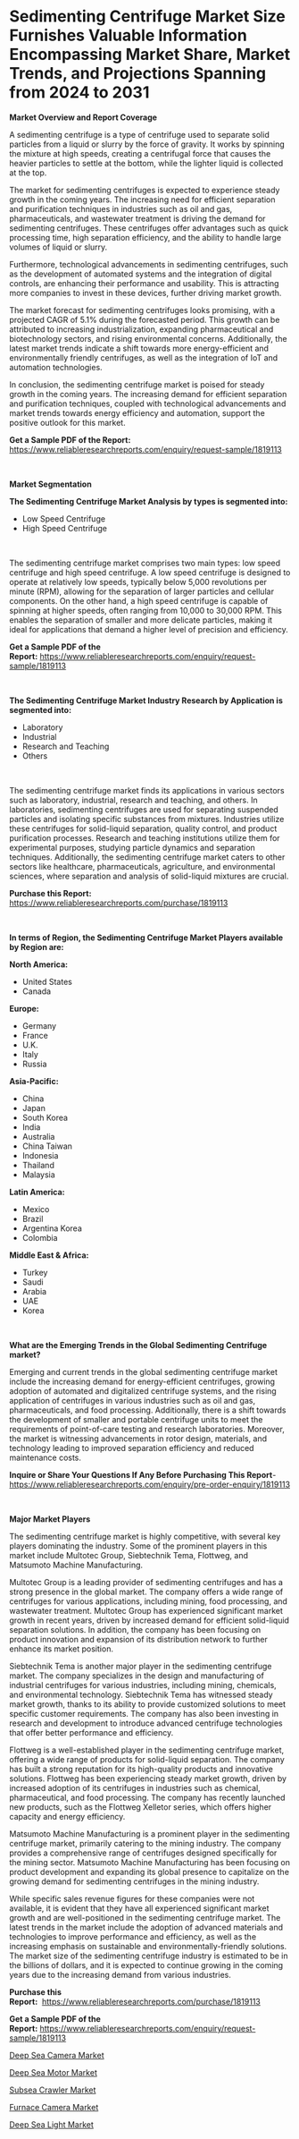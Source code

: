 <p><h1>Sedimenting Centrifuge Market Size Furnishes Valuable Information Encompassing Market Share, Market Trends, and Projections Spanning from 2024 to 2031</h1></p><p><strong>Market Overview and Report Coverage</strong></p>
<p><p>A sedimenting centrifuge is a type of centrifuge used to separate solid particles from a liquid or slurry by the force of gravity. It works by spinning the mixture at high speeds, creating a centrifugal force that causes the heavier particles to settle at the bottom, while the lighter liquid is collected at the top.</p><p>The market for sedimenting centrifuges is expected to experience steady growth in the coming years. The increasing need for efficient separation and purification techniques in industries such as oil and gas, pharmaceuticals, and wastewater treatment is driving the demand for sedimenting centrifuges. These centrifuges offer advantages such as quick processing time, high separation efficiency, and the ability to handle large volumes of liquid or slurry.</p><p>Furthermore, technological advancements in sedimenting centrifuges, such as the development of automated systems and the integration of digital controls, are enhancing their performance and usability. This is attracting more companies to invest in these devices, further driving market growth.</p><p>The market forecast for sedimenting centrifuges looks promising, with a projected CAGR of 5.1% during the forecasted period. This growth can be attributed to increasing industrialization, expanding pharmaceutical and biotechnology sectors, and rising environmental concerns. Additionally, the latest market trends indicate a shift towards more energy-efficient and environmentally friendly centrifuges, as well as the integration of IoT and automation technologies.</p><p>In conclusion, the sedimenting centrifuge market is poised for steady growth in the coming years. The increasing demand for efficient separation and purification techniques, coupled with technological advancements and market trends towards energy efficiency and automation, support the positive outlook for this market.</p></p>
<p><strong>Get a Sample PDF of the Report:</strong> <a href="https://www.reliableresearchreports.com/enquiry/request-sample/1819113">https://www.reliableresearchreports.com/enquiry/request-sample/1819113</a></p>
<p>&nbsp;</p>
<p><strong>Market Segmentation</strong></p>
<p><strong>The Sedimenting Centrifuge Market Analysis by types is segmented into:</strong></p>
<p><ul><li>Low Speed Centrifuge</li><li>High Speed Centrifuge</li></ul></p>
<p>&nbsp;</p>
<p><p>The sedimenting centrifuge market comprises two main types: low speed centrifuge and high speed centrifuge. A low speed centrifuge is designed to operate at relatively low speeds, typically below 5,000 revolutions per minute (RPM), allowing for the separation of larger particles and cellular components. On the other hand, a high speed centrifuge is capable of spinning at higher speeds, often ranging from 10,000 to 30,000 RPM. This enables the separation of smaller and more delicate particles, making it ideal for applications that demand a higher level of precision and efficiency.</p></p>
<p><strong>Get a Sample PDF of the Report:</strong>&nbsp;<a href="https://www.reliableresearchreports.com/enquiry/request-sample/1819113">https://www.reliableresearchreports.com/enquiry/request-sample/1819113</a></p>
<p>&nbsp;</p>
<p><strong>The Sedimenting Centrifuge Market Industry Research by Application is segmented into:</strong></p>
<p><ul><li>Laboratory</li><li>Industrial</li><li>Research and Teaching</li><li>Others</li></ul></p>
<p>&nbsp;</p>
<p><p>The sedimenting centrifuge market finds its applications in various sectors such as laboratory, industrial, research and teaching, and others. In laboratories, sedimenting centrifuges are used for separating suspended particles and isolating specific substances from mixtures. Industries utilize these centrifuges for solid-liquid separation, quality control, and product purification processes. Research and teaching institutions utilize them for experimental purposes, studying particle dynamics and separation techniques. Additionally, the sedimenting centrifuge market caters to other sectors like healthcare, pharmaceuticals, agriculture, and environmental sciences, where separation and analysis of solid-liquid mixtures are crucial.</p></p>
<p><strong>Purchase this Report:</strong>&nbsp; <a href="https://www.reliableresearchreports.com/purchase/1819113">https://www.reliableresearchreports.com/purchase/1819113</a></p>
<p>&nbsp;</p>
<p><strong>In terms of Region, the Sedimenting Centrifuge Market Players available by Region are:</strong></p>
<p>
    <p> <strong> North America: </strong>
        <ul>
            <li>United States</li>
            <li>Canada</li>
        </ul>
        </p> 
    <p> <strong> Europe: </strong>
        <ul>
            <li>Germany</li>
            <li>France</li>
            <li>U.K.</li>
            <li>Italy</li>
            <li>Russia</li>
        </ul>
        </p> 
    <p> <strong> Asia-Pacific: </strong>
        <ul>
            <li>China</li>
            <li>Japan</li>
            <li>South Korea</li>
            <li>India</li>
            <li>Australia</li>
            <li>China Taiwan</li>
            <li>Indonesia</li>
            <li>Thailand</li>
            <li>Malaysia</li>
        </ul>
        </p> 
    <p> <strong> Latin America: </strong>
        <ul>
            <li>Mexico</li>
            <li>Brazil</li>
            <li>Argentina Korea</li>
            <li>Colombia</li>
        </ul>
        </p> 
    <p> <strong> Middle East & Africa: </strong>
        <ul>
            <li>Turkey</li>
            <li>Saudi</li>
            <li>Arabia</li>
            <li>UAE</li>
            <li>Korea</li>
        </ul>
    </p>
    </p>
<p>&nbsp;</p>
<p><strong>What are the Emerging Trends in the Global Sedimenting Centrifuge market?</strong></p>
<p><p>Emerging and current trends in the global sedimenting centrifuge market include the increasing demand for energy-efficient centrifuges, growing adoption of automated and digitalized centrifuge systems, and the rising application of centrifuges in various industries such as oil and gas, pharmaceuticals, and food processing. Additionally, there is a shift towards the development of smaller and portable centrifuge units to meet the requirements of point-of-care testing and research laboratories. Moreover, the market is witnessing advancements in rotor design, materials, and technology leading to improved separation efficiency and reduced maintenance costs.</p></p>
<p><strong>Inquire or Share Your Questions If Any Before Purchasing This Report</strong>- <a href="https://www.reliableresearchreports.com/enquiry/pre-order-enquiry/1819113">https://www.reliableresearchreports.com/enquiry/pre-order-enquiry/1819113</a></p>
<p>&nbsp;</p>
<p><strong>Major Market Players</strong></p>
<p><p>The sedimenting centrifuge market is highly competitive, with several key players dominating the industry. Some of the prominent players in this market include Multotec Group, Siebtechnik Tema, Flottweg, and Matsumoto Machine Manufacturing.</p><p>Multotec Group is a leading provider of sedimenting centrifuges and has a strong presence in the global market. The company offers a wide range of centrifuges for various applications, including mining, food processing, and wastewater treatment. Multotec Group has experienced significant market growth in recent years, driven by increased demand for efficient solid-liquid separation solutions. In addition, the company has been focusing on product innovation and expansion of its distribution network to further enhance its market position.</p><p>Siebtechnik Tema is another major player in the sedimenting centrifuge market. The company specializes in the design and manufacturing of industrial centrifuges for various industries, including mining, chemicals, and environmental technology. Siebtechnik Tema has witnessed steady market growth, thanks to its ability to provide customized solutions to meet specific customer requirements. The company has also been investing in research and development to introduce advanced centrifuge technologies that offer better performance and efficiency.</p><p>Flottweg is a well-established player in the sedimenting centrifuge market, offering a wide range of products for solid-liquid separation. The company has built a strong reputation for its high-quality products and innovative solutions. Flottweg has been experiencing steady market growth, driven by increased adoption of its centrifuges in industries such as chemical, pharmaceutical, and food processing. The company has recently launched new products, such as the Flottweg Xelletor series, which offers higher capacity and energy efficiency.</p><p>Matsumoto Machine Manufacturing is a prominent player in the sedimenting centrifuge market, primarily catering to the mining industry. The company provides a comprehensive range of centrifuges designed specifically for the mining sector. Matsumoto Machine Manufacturing has been focusing on product development and expanding its global presence to capitalize on the growing demand for sedimenting centrifuges in the mining industry.</p><p>While specific sales revenue figures for these companies were not available, it is evident that they have all experienced significant market growth and are well-positioned in the sedimenting centrifuge market. The latest trends in the market include the adoption of advanced materials and technologies to improve performance and efficiency, as well as the increasing emphasis on sustainable and environmentally-friendly solutions. The market size of the sedimenting centrifuge industry is estimated to be in the billions of dollars, and it is expected to continue growing in the coming years due to the increasing demand from various industries.</p></p>
<p><strong>Purchase this Report:</strong>&nbsp;&nbsp;<a href="https://www.reliableresearchreports.com/purchase/1819113">https://www.reliableresearchreports.com/purchase/1819113</a></p>
<p></p>
<p><strong>Get a Sample PDF of the Report:</strong>&nbsp;<a href="https://www.reliableresearchreports.com/enquiry/request-sample/1819113">https://www.reliableresearchreports.com/enquiry/request-sample/1819113</a></p>
<p><p><a href="https://github.com/bracarafogo/Market-Research-Report-List-1/blob/main/deep-sea-camera-market.md">Deep Sea Camera Market</a></p><p><a href="https://github.com/khayangel/Market-Research-Report-List-1/blob/main/deep-sea-motor-market.md">Deep Sea Motor Market</a></p><p><a href="https://github.com/lababdou/Market-Research-Report-List-1/blob/main/subsea-crawler-market.md">Subsea Crawler Market</a></p><p><a href="https://github.com/elizabethdagraca/Market-Research-Report-List-1/blob/main/furnace-camera-market.md">Furnace Camera Market</a></p><p><a href="https://github.com/antony131rp/Market-Research-Report-List-1/blob/main/deep-sea-light-market.md">Deep Sea Light Market</a></p></p>